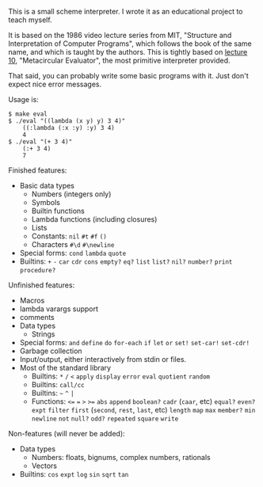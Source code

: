 This is a small scheme interpreter.
I wrote it as an educational project to teach myself.

It is based on the 1986 video lecture series from MIT, "Structure and Interpretation of Computer Programs", which follows the book of the same name, and which is taught by the authors.
This is tightly based on [lecture 10](https://www.youtube.com/watch?v=aAlR3cezPJg), "Metacircular Evaluator", the most primitive interpreter provided.

That said, you can probably write some basic programs with it. Just don't expect nice error messages.

Usage is:

```
$ make eval
$ ./eval "((lambda (x y) y) 3 4)"
    ((:lambda (:x :y) :y) 3 4)
    4
$ ./eval "(+ 3 4)"
    (:+ 3 4)
    7
```

Finished features:
- Basic data types
    - Numbers (integers only)
    - Symbols
    - Builtin functions
    - Lambda functions (including closures)
    - Lists
    - Constants: `nil` `#t` `#f` `()`
    - Characters `#\d` `#\newline`
- Special forms: `cond` `lambda` `quote`
- Builtins: `+` `-` `car` `cdr` `cons` `empty?` `eq?` `list` `list?` `nil?` `number?` `print` `procedure?`

Unfinished features:
- Macros
- lambda varargs support
- comments
- Data types
    - Strings
- Special forms: `and` `define` `do` `for-each` `if` `let` `or` `set!` `set-car!` `set-cdr!`
- Garbage collection
- Input/output, either interactively from stdin or files.
- Most of the standard library
    - Builtins: `*` `/` `<` `apply` `display` `error` `eval` `quotient` `random`
    - Builtins: `call/cc`
    - Builtins: `~` `^` `|`
    - Functions: `<=` `=` `>` `>=` `abs` `append` `boolean?` `cadr` (`caar`, etc) `equal?` `even?` `expt` `filter` `first` (`second`, `rest`, `last`, etc) `length` `map` `max` `member?` `min` `newline` `not` `null?` `odd?` `repeated` `square` `write`

Non-features (will never be added):
- Data types
    - Numbers: floats, bignums, complex numbers, rationals
    - Vectors
- Builtins: `cos` `expt` `log` `sin` `sqrt` `tan`
